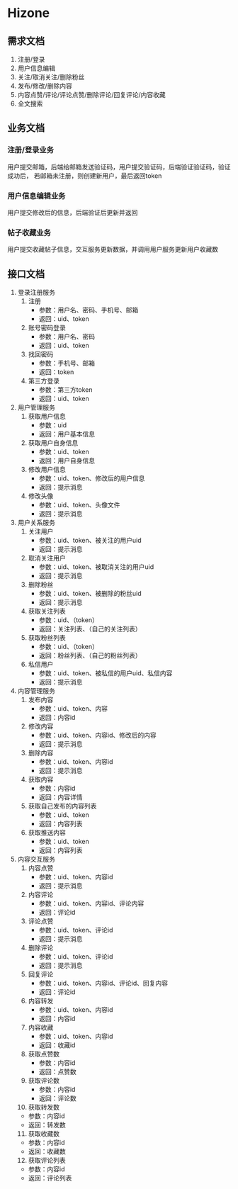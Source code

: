 # Hizone
## 需求文档
1. 注册/登录
2. 用户信息编辑
3. 关注/取消关注/删除粉丝
4. 发布/修改/删除内容
5. 内容点赞/评论/评论点赞/删除评论/回复评论/内容收藏
6. 全文搜索
## 业务文档
### 注册/登录业务
用户提交邮箱，后端给邮箱发送验证码，用户提交验证码，后端验证验证码，验证成功后，
若邮箱未注册，则创建新用户，最后返回token

### 用户信息编辑业务
用户提交修改后的信息，后端验证后更新并返回
### 帖子收藏业务
用户提交收藏帖子信息，交互服务更新数据，并调用用户服务更新用户收藏数
## 接口文档
1. 登录注册服务
   1. 注册
      - 参数：用户名、密码、手机号、邮箱
      - 返回：uid、token
   2. 账号密码登录
      - 参数：用户名、密码
      - 返回：uid、token
   3. 找回密码
      - 参数：手机号、邮箱
      - 返回：token
   4. 第三方登录
      - 参数：第三方token
      - 返回：uid、token
2. 用户管理服务
   1. 获取用户信息
      - 参数：uid
      - 返回：用户基本信息
   2. 获取用户自身信息
      - 参数：uid、token
      - 返回：用户自身信息
   3. 修改用户信息
      - 参数：uid、token、修改后的用户信息
      - 返回：提示消息
   4. 修改头像
      - 参数：uid、token、头像文件
      - 返回：提示消息
3. 用户关系服务
   1. 关注用户
      - 参数：uid、token、被关注的用户uid
      - 返回：提示消息
   2. 取消关注用户
      - 参数：uid、token、被取消关注的用户uid
      - 返回：提示消息
   3. 删除粉丝
      - 参数：uid、token、被删除的粉丝uid
      - 返回：提示消息
   4. 获取关注列表
      - 参数：uid、（token）
      - 返回：关注列表、（自己的关注列表）
   5. 获取粉丝列表
      - 参数：uid、（token）
      - 返回：粉丝列表、（自己的粉丝列表）
   6. 私信用户
      - 参数：uid、token、被私信的用户uid、私信内容
      - 返回：提示消息
4. 内容管理服务
   1. 发布内容
      - 参数：uid、token、内容
      - 返回：内容id
   2. 修改内容
      - 参数：uid、token、内容id、修改后的内容
      - 返回：提示消息
   3. 删除内容
      - 参数：uid、token、内容id
      - 返回：提示消息
   4. 获取内容
      - 参数：内容id
      - 返回：内容详情
   5. 获取自己发布的内容列表
      - 参数：uid、token
      - 返回：内容列表
   6. 获取推送内容
      - 参数：uid、token
      - 返回：内容列表
5. 内容交互服务
   1. 内容点赞
      - 参数：uid、token、内容id
      - 返回：提示消息
   2. 内容评论
      - 参数：uid、token、内容id、评论内容
      - 返回：评论id
   3. 评论点赞
      - 参数：uid、token、评论id
      - 返回：提示消息
   4. 删除评论
      - 参数：uid、token、评论id
      - 返回：提示消息
   5. 回复评论
      - 参数：uid、token、内容id、评论id、回复内容
      - 返回：评论id
   6. 内容转发
      - 参数：uid、token、内容id
      - 返回：内容id
   7. 内容收藏
      - 参数：uid、token、内容id
      - 返回：收藏id
   8. 获取点赞数
      - 参数：内容id
      - 返回：点赞数
   9. 获取评论数
      - 参数：内容id
      - 返回：评论数
   10. 获取转发数
      - 参数：内容id
      - 返回：转发数
   11. 获取收藏数
      - 参数：内容id
      - 返回：收藏数
   12. 获取评论列表
      - 参数：内容id
      - 返回：评论列表
